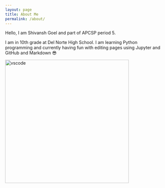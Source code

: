 ```yaml
---
layout: page
title: About Me
permalink: /about/
---
```


Hello, I am Shivansh Goel and part of APCSP period 5. 

I am in 10th grade at Del Norte High School. I am learning Python programming and currently having fun with editing pages using Jupyter and GitHub and Markdown :sunglasses:

<img src="https://deadshotlegend.github.io/Shivansh-Goel-Fast-Pages/images/vscode.png" width="400" alt="vscode">